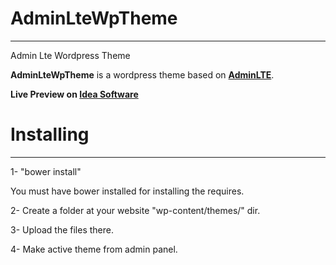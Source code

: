 # AdminLteWpTheme
-----------------
Admin Lte Wordpress Theme

**AdminLteWpTheme** is a wordpress theme based on **[AdminLTE](https://github.com/almasaeed2010/AdminLTE)**.

**Live Preview on [Idea Software](https://ideayazilim.net)**

# Installing
------------

1- "bower install"

You must have bower installed for installing the requires.

2- Create a folder at your website "wp-content/themes/" dir.

3- Upload the files there.

4- Make active theme from admin panel.